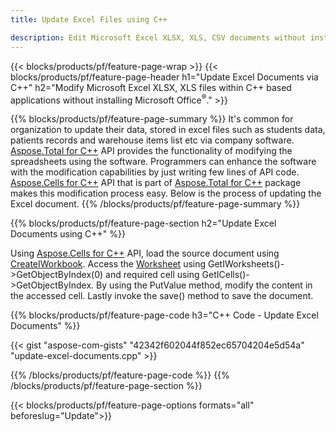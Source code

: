 ```yaml
---
title: Update Excel Files using C++ 

description: Edit Microsoft Excel XLSX, XLS, CSV documents without installing Microsoft Office with C++ based applications.
---
```


{{< blocks/products/pf/feature-page-wrap >}}
{{< blocks/products/pf/feature-page-header h1="Update Excel Documents via C++" h2="Modify Microsoft Excel XLSX, XLS files within C++ based applications without installing Microsoft Office<sup>&reg;</sup>." >}}

{{% blocks/products/pf/feature-page-summary %}}
It's common for organization to update their data, stored in excel files such as students data, patients records and warehouse items list etc via company software. [Aspose.Total for C++](https://products.aspose.com/total/cpp/) API provides the functionality of modifying the spreadsheets using the software. Programmers can enhance the software with the modification capabilities by just writing few lines of API code. [Aspose.Cells for C++](https://products.aspose.com/cells/cpp/) API that is part of [Aspose.Total for C++](https://products.aspose.com/total/cpp/) package makes this modification process easy. Below is the process of updating the Excel document.
{{% /blocks/products/pf/feature-page-summary  %}}

{{% blocks/products/pf/feature-page-section  h2="Update Excel Documents using C++" %}}

Using [Aspose.Cells for C++](https://products.aspose.com/cells/cpp/) API, load the source document using [CreateIWorkbook](https://reference.aspose.com/cells/cpp/class/aspose.cells.factory#a93f7282b976d2a001d44198dedaceee8). Access the [Worksheet](https://reference.aspose.com/cells/cpp/class/aspose.cells.i_worksheet) using GetIWorksheets()->GetObjectByIndex(0) and required cell using GetICells()->GetObjectByIndex. By using the PutValue method, modify the content in the accessed cell. Lastly invoke the save() method to save the document.

{{% blocks/products/pf/feature-page-code h3="C++ Code - Update Excel Documents" %}}

{{< gist "aspose-com-gists" "42342f602044f852ec65704204e5d54a" "update-excel-documents.cpp" >}}

{{% /blocks/products/pf/feature-page-code  %}}
{{% /blocks/products/pf/feature-page-section %}}

{{< blocks/products/pf/feature-page-options formats="all" beforeslug="Update">}}
